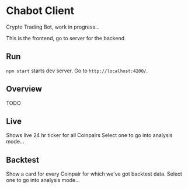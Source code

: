 # Chabot Client

Crypto Trading Bot, work in progress...

This is the frontend, go to server for the backend

## Run

`npm start` starts dev server. Go to `http://localhost:4200/`.

## Overview

TODO

## Live

Shows live 24 hr ticker for all Coinpairs
Select one to go into analysis mode...

## Backtest

Show a card for every Coinpair for which we've got backtest data.
Select one to go into analysis mode...

